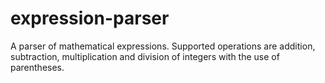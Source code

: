 # expression-parser
A parser of mathematical expressions.
Supported operations are addition, subtraction, multiplication and division of integers with the use of parentheses.
